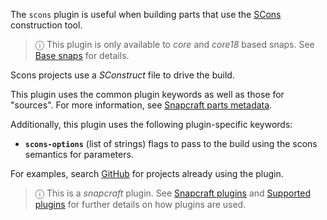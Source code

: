 The `scons` plugin is useful when building parts that use the [SCons](https://scons.org/) construction tool.

> ⓘ This plugin is only available to _core_ and _core18_ based snaps. See [Base snaps](/t/base-snaps/11198) for details.

Scons projects use a *SConstruct* file to drive the build.

This plugin uses the common plugin keywords as well as those for "sources". For more information, see [Snapcraft parts metadata](/t/snapcraft-parts-metadata/8336).

Additionally, this plugin uses the following plugin-specific keywords:

- **`scons-options`** (list of strings)
     flags to pass to the build using the scons semantics for parameters.

For examples, search [GitHub](https://github.com/search?q=path%3Asnapcraft.yaml+%22plugin%3A+scons%22&type=Code) for projects already using the plugin.

> ⓘ  This is a *snapcraft* plugin. See [Snapcraft plugins](/t/snapcraft-plugins/4284) and [Supported plugins](/t/supported-plugins/8080) for further details on how plugins are used.